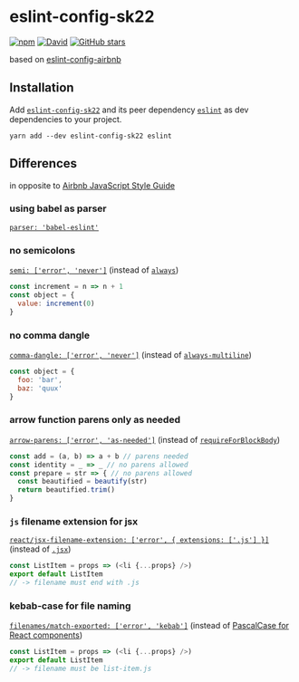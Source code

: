 # eslint-config-sk22

[![npm](https://img.shields.io/npm/v/eslint-config-sk22.svg?label=npm)](https://npmjs.com/package/eslint-config-sk22)
[![David](https://img.shields.io/david/sk22/eslint-config.svg)](https://github.com/sk22/eslint-config)
[![GitHub stars](https://img.shields.io/github/stars/sk22/eslint-config.svg?style=social&label=Star)](https://github.com/sk22/eslint-config)

based on [eslint-config-airbnb](https://www.npmjs.com/package/eslint-config-airbnb)

## Installation

Add [`eslint-config-sk22`](https://npmjs.com/package/eslint-config-sk22)
and its peer dependency [`eslint`](https://npmjs.com/package/eslint) as dev
dependencies to your project.

```
yarn add --dev eslint-config-sk22 eslint
```

## Differences
in opposite to [Airbnb JavaScript Style Guide](https://github.com/airbnb/javascript)

### using babel as parser
[`parser: 'babel-eslint'`](https://www.npmjs.com/package/babel-eslint)

### no semicolons
[`semi: ['error', 'never']`](http://eslint.org/docs/rules/semi#never)
(instead of [`always`](https://github.com/airbnb/javascript#semicolons--required))

```javascript
const increment = n => n + 1
const object = {
  value: increment(0)
}
```

### no comma dangle
[`comma-dangle: ['error', 'never']`](http://eslint.org/docs/rules/comma-dangle#never)
(instead of [`always-multiline`](https://github.com/airbnb/javascript#commas--dangling))


```javascript
const object = {
  foo: 'bar',
  baz: 'quux'
}
```

### arrow function parens only as needed
[`arrow-parens: ['error', 'as-needed']`](http://eslint.org/docs/rules/arrow-parens#as-needed)
(instead of [`requireForBlockBody`](https://github.com/airbnb/javascript#arrows--implicit-return))

```javascript
const add = (a, b) => a + b // parens needed
const identity = _ => _ // no parens allowed
const prepare = str => { // no parens allowed
  const beautified = beautify(str)
  return beautified.trim()
}
```

### `js` filename extension for jsx
[`react/jsx-filename-extension: ['error', { extensions: ['.js'] }]`](https://github.com/yannickcr/eslint-plugin-react/blob/master/docs/rules/jsx-filename-extension.md)
(instead of [`.jsx`](https://github.com/airbnb/javascript/tree/master/react#naming))

```javascript
const ListItem = props => (<li {...props} />)
export default ListItem
// -> filename must end with .js
```


### kebab-case for file naming
[`filenames/match-exported: ['error', 'kebab']`](https://github.com/selaux/eslint-plugin-filenames)
(instead of [PascalCase for React components](https://github.com/airbnb/javascript/tree/master/react#naming))

```javascript
const ListItem = props => (<li {...props} />)
export default ListItem
// -> filename must be list-item.js
```
